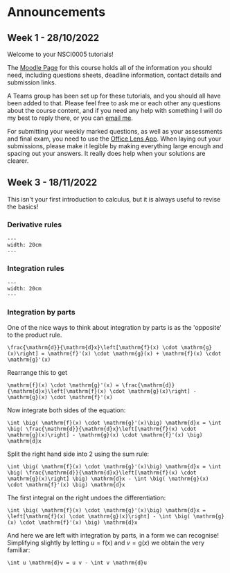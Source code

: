 # Announcements
## Week 1 - 28/10/2022
Welcome to your NSCI0005 tutorials!

The [Moodle Page](https://moodle.ucl.ac.uk/course/view.php?id=26023) for this course holds all of the information you should need, including questions sheets, deadline information, contact details and submission links.

A Teams group has been set up for these tutorials, and you should all have been added to that. Please feel free to ask me or each other any questions about the course content, and if you need any help with something I will do my best to reply there, or you can [email me](mailto:calum.henderson.19@ucl.ac.uk).

For submitting your weekly marked questions, as well as your assessments and final exam, you need to use the [Office Lens App](https://wiki.ucl.ac.uk/display/ELearningStudentSupport/Office+Lens). When laying out your submissions, please make it legible by making everything large enough and spacing out your answers. It really does help when your solutions are clearer.

## Week 3 - 18/11/2022
This isn't your first introduction to calculus, but it is always useful to revise the basics!

### Derivative rules
```{figure} Images/derivativeRules.png
---
width: 20cm
---
```

### Integration rules
```{figure} Images/integrationRules.png
---
width: 20cm
---
```

### Integration by parts
One of the nice ways to think about integration by parts is as the 'opposite' to the product rule.

```{math}
\frac{\mathrm{d}}{\mathrm{d}x}\left[\mathrm{f}(x) \cdot \mathrm{g}(x)\right] = \mathrm{f}'(x) \cdot \mathrm{g}(x) + \mathrm{f}(x) \cdot \mathrm{g}'(x)
```

Rearrange this to get

```{math}
\mathrm{f}(x) \cdot \mathrm{g}'(x) = \frac{\mathrm{d}}{\mathrm{d}x}\left[\mathrm{f}(x) \cdot \mathrm{g}(x)\right] - \mathrm{g}(x) \cdot \mathrm{f}'(x)
```

Now integrate both sides of the equation:

```{math}
\int \big( \mathrm{f}(x) \cdot \mathrm{g}'(x)\big) \mathrm{d}x = \int \big( \frac{\mathrm{d}}{\mathrm{d}x}\left[\mathrm{f}(x) \cdot \mathrm{g}(x)\right] - \mathrm{g}(x) \cdot \mathrm{f}'(x) \big) \mathrm{d}x
```

Split the right hand side into 2 using the sum rule:

```{math}
\int \big( \mathrm{f}(x) \cdot \mathrm{g}'(x)\big) \mathrm{d}x = \int \big( \frac{\mathrm{d}}{\mathrm{d}x}\left[\mathrm{f}(x) \cdot \mathrm{g}(x)\right] \big) \mathrm{d}x - \int \big( \mathrm{g}(x) \cdot \mathrm{f}'(x) \big) \mathrm{d}x
```

The first integral on the right undoes the differentiation:

```{math}
\int \big( \mathrm{f}(x) \cdot \mathrm{g}'(x)\big) \mathrm{d}x = \left[\mathrm{f}(x) \cdot \mathrm{g}(x)\right] - \int \big( \mathrm{g}(x) \cdot \mathrm{f}'(x) \big) \mathrm{d}x
```
And here we are left with integration by parts, in a form we can recognise! Simplifying slightly by letting $u=\mathrm{f}(x)$ and $v=\mathrm{g}(x)$ we obtain the very familiar:

```{math}
\int u \mathrm{d}v = u v - \int v \mathrm{d}u